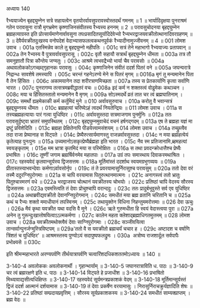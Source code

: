 अध्यायः 140

रैभ्ययाज्येन बृहद्द्युम्नेन सत्रे सहायत्वेन वृतयोरर्वावसुपरावस्वोस्तदर्थं गमनम् ॥ 1 ॥ भार्यादिदृक्षया पुनराश्रमं गतेन परावसुना रात्रौ मृगभ्रमेण कृष्णाजिनसंवीतस्य रैभ्यस्य हननम् ॥ 2 ॥ परावसुचोदनया बृहद्द्युम्नेन ब्रह्महत्याग्रस्त इति प्रोत्सार्यमाणेनार्वावसुना तपःप्रसादितसूर्यादिदेवेभ्यो रैभ्यभरद्वाजयवक्रीतोत्थानादिवरग्रहणम् ॥ 3 ॥ देवैर्यवक्रीतदुःखस्य वनोपदेशं वेदाभ्यासफलत्वकथनपूर्वकं रैभ्यादीनामुज्जीवनम् ॥ 4 ॥
001 लोमश उवाच ।
001a एतस्मिन्नेव काले तु बृहद्द्युम्नो महीपतिः ।
001c सत्रं तेने महाभागो रैभ्ययाज्यः प्रतापवान् ॥
002a तेन रैभ्यस्य वै पुत्रावर्वावसुपरासू ।
002c वृतौ सहायौ सत्रार्थं बृहद्द्युम्नेन धीमता ॥
003a तत्र तौ समनुज्ञातौ पित्रा कौन्तेय जग्मतुः ।
003c आश्रमे त्वभवद्रैभ्यो भार्या चैव परावसोः ॥
004a अथावलोककोऽगच्छद्गृहानकः परावसुः ।
004c कृष्णाजिनेन संवीतं ददर्श पितरं वने ॥
005a जघन्यरात्रे निद्रान्धः सावशेषे तमस्यापि ।
005c चरन्तं गहनेऽरण्ये मेने स पितरं मृगम् ॥
0016a मृगं तु मन्यमानेन पिता वै तेन हिंसितः ।
006c अकामयानेन तदा शरीरत्राणमिच्छता ॥
007a तस्य स प्रेतकार्याणि कृत्वा सर्वाणि भारत ।
007c पुनरागम्य तत्सत्रमब्रवीद्धातरं वचः ॥
008a इदं कर्म न शक्तस्त्वं वोढुमेकः कथञ्चन ।
008c मया च हिंसितस्तातो मन्यमानेन वै मृगम् ॥
009a सोऽस्मदर्थे व्रतं तात चर त्वं ब्रह्मघातिनाम् ।
009c समर्थो ह्यहमेकाकी कर्म कर्तुमिदं मुने ॥
010 अर्वावसुरुवाच ।
010a करोतु वै भवान्सत्रं बृहद्द्युम्नस्य धीमतः ।
010c ब्रह्महत्यां चरिष्येऽहं त्वदर्थं नियतेन्द्रियः ॥
011 लोमश उवाच ।
011a स तस्यब्रह्महत्यायाः पारं गत्वा युधिष्ठिर ।
011c अर्वावसुस्तदा सत्रमाजगाम पुनर्मुनिः ॥
012a ततः परावसुर्दृष्ट्वा भ्रातरं समुपस्थितम् ।
012c बृहद्द्युम्नमुवाचेदं वचनं हर्षगद्गदम् ॥
013a एष ते ब्रह्महा यज्ञं मा द्रष्टुं प्रविशेदिति ।
013c ब्रह्महा प्रेक्षितेनापि पीडयेत्त्वामसंशयम् ॥
014 लोमश उवाच ।
014a तच्छ्रुत्वैव तदा राजा प्रेष्यानाह स विट्पते ।
014c प्रेष्यैरुत्सार्यमाणस्तु राजन्नर्वावसुस्तदा ।
014c न मया ब्रह्महत्येयं कृतेत्याह पुनःपुनः ॥
015a उच्यमानोऽसकृत्प्रेष्यैर्ब्रह्महा इति भारत ।
015c नैव स्म प्रतिजानामि ब्र्हमहत्यां स्वयङ्कृताम् ।
015e मम भ्रात्रा कृतमिदं मया स परिमोक्षितः ॥
016a स तथा प्रवदन्क्रोधात्तैश्च प्रेष्यैः प्रभाषितः ।
016c तूष्णीं जगाम ब्रह्मर्षिर्वनमेव महातपाः ॥
017a उग्रं तपः समास्थाय दिवाकरमथाश्रितः ।
017c रहस्यवेदं कृतवान्सूर्यस्य द्विजसत्तमः ॥
018a मूर्तिमांस्तं ददर्शाथ स्वयमग्रभुगव्ययः ॥
019a प्रीतास्तस्याभवन्देवाः कर्मणाऽर्वावसोर्नृप ।
019c तं ते प्रवरयामासुर्निरासुश्च परावसुम् ॥
020a ततो देवा वरं तस्मै ददुरग्निपुरोगमाः ॥
021a स चापि वरयामास पितुरुत्थानमात्मनः ।
021c अनागस्त्वं ततो भ्रातुः पितुश्चास्मरणं वधे ॥
022a  भरद्वाजस्य चोत्थानं यवक्रीतस्य चोभयोः ।
022c  प्रतिष्ठां चापि वेदस्य सौरस्य द्विजसत्तमः ॥
023a एवमस्त्विति तं देवाः प्रोचुश्चापि वरान्ददुः ।
023c ततः प्रादुर्बभूवुस्ते सर्व एव युधिष्ठिर ॥
024a अथाब्रवीद्यवक्रीतो देवानग्निपुरोगमान् ।
024c समधीतं मया ब्रह्म व्रतानि चरितानि च ॥
025a कथं च रैभ्यः शक्तो ममाधीयानं तपस्विनम् ।
025c तथायुक्तेन विधिना निहन्तुममरोत्तमाः ॥
026 देवा ऊचुः ।
026a मैवं कृथा यवक्रीत यथा वदसि वै मुने ।
026c ऋते गुरुमधीता हि स्वयं वेदास्त्वया पुरा ॥
027a अनेन तु गुरून्दुःखात्तोषयित्वाऽऽत्मकर्मणा ।
027c कालेन महता क्लेशाद्ब्रह्माधिगतमुत्तमम् ॥
028 लोमश उवाच ।
028a यवक्रीतमथोक्त्वैवं देवाः साग्निपुरोगमाः ।
028c सञ्जीवयित्वा तान्सर्वान्पुनर्जग्मुस्त्रिविष्टपम् ॥
029a\'ततो वै स यवक्रीतो ब्रह्मचर्यं चचार ह ।
029c अष्टादश च वर्षाणि त्रिंशतं च युधिष्ठिर\' ॥
आश्रमस्तस्य पुण्योऽयं सदापुष्पफलद्रुमः ।	030a   अत्रोष्य राजशार्दूल सर्वपापैः प्रभोक्ष्यसे ॥	030c  

इति श्रीमन्महाभारते अरण्यपर्वणि तीर्थयात्रापर्वणि चत्वारिंशदधिकशततमोऽध्यायः ॥ 140 ॥

3-140-4 अवलोककः अवलोकनार्थी । गृहान्भार्याम् ॥ 3-140-5 जघानरात्राविति ध. पाठः ॥ 3-140-9 चर त्वं ब्रह्मरक्षणे इति ध. पाठः ॥ 3-140-14 विट्पते हे प्रजाधीश ॥ 3-140-16 प्रभाषितो मिथ्यावाद्यसीत्यधिक्षिप्तः ॥ 3-140-17 रहस्यवेदं सूर्यमन्त्रप्रकाशकं वेदम् ॥ 3-140-18 मूर्तिमान्सूर्यस्तं द्विजं  ददर्श आत्मानं दर्शयामास ॥ 3-140-19 तं देवाः प्रकर्षेण वरयामासुः । निरासुर्निराचक्रुर्यज्ञादिति शेषः ॥ 3-140-22 प्रतिष्ठां सम्प्रदायप्रवृत्तिम् । सौरस्य सूर्यप्रकाशकस्य ॥ 3-140-24 समधीतं साम्यक्प्राप्तम् । ब्रह्म वेदः ॥
